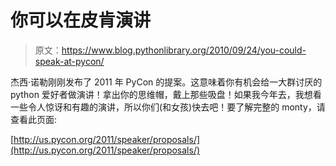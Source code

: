 # 你可以在皮肯演讲

> 原文：<https://www.blog.pythonlibrary.org/2010/09/24/you-could-speak-at-pycon/>

杰西·诺勒刚刚发布了 2011 年 PyCon 的提案。这意味着你有机会给一大群讨厌的 python 爱好者做演讲！拿出你的思维帽，戴上那些吸盘！如果我今年去，我想看一些令人惊讶和有趣的演讲，所以你们(和女孩)快去吧！要了解完整的 monty，请查看此页面:

[http://us.pycon.org/2011/speaker/proposals/](http://us.pycon.org/2011/speaker/proposals/)